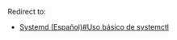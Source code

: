 Redirect to:

*   [Systemd (Español)#Uso básico de systemctl](/index.php/Systemd_(Espa%C3%B1ol)#Uso_básico_de_systemctl "Systemd (Español)")